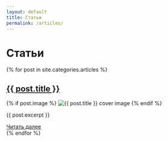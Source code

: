 ```yaml
---
layout: default
title: Статьи
permalink: /articles/
---
```


<h1>Статьи</h1>
<div class="articles-page">
  {% for post in site.categories.articles %}
    <div class="post-block">
      <h2 class="post-title">
        <a href="{{ post.url }}">{{ post.title }}</a>
      </h2>
      {% if post.image %}
        <img src="{{ post.image }}" alt="{{ post.title }} cover image" class="post-cover">
      {% endif %}
      <p class="post-excerpt">{{ post.excerpt }}</p>
      <a href="{{ post.url }}" class="read-more-btn">Читать далее</a>
    </div>
  {% endfor %}
</div>
